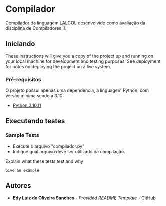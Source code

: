 # Compilador

Compilador da linguagem LALGOL desenvolvido como avaliação da disciplina de Compiladores II.

## Iniciando

These instructions will give you a copy of the project up and running on
your local machine for development and testing purposes. See deployment
for notes on deploying the project on a live system.

### Pré-requisitos

O projeto possui apenas uma dependência, a linguagem Python, com versão mínima sendo a 3.10: 
- [Python 3.10.11](https://www.python.org/downloads/release/python-31011/)

## Executando testes


### Sample Tests

- Execute o arquivo "compilador.py" 
- Indique qual arquivo deve ser utilizado na compilação.

Explain what these tests test and why

    Give an example

## Autores

  - **Edy Luiz de Oliveira Sanches** - *Provided README Template* -
    [GitHub](https://github.com/EdySanches)
